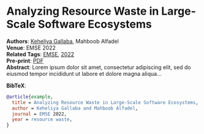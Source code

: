 # Analyzing Resource Waste in Large-Scale Software Ecosystems


**Authors**: [Keheliya Gallaba](../members/current/shanemcintosh.qmd),
Mahboob Alfadel  
**Venue**: EMSE 2022  
**Related Tags**: [EMSE](../publications.qmd#category=resource+waste),
[2022](../publications.qmd#category=software+ecosystems)  
**Pre-print**: [PDF](../pdfs/tse2024_xu.pdf)  
**Abstract**: Lorem ipsum dolor sit amet, consectetur adipiscing elit,
sed do eiusmod tempor incididunt ut labore et dolore magna aliqua…

**BibTeX**:

``` bibtex
@article{example,
  title = Analyzing Resource Waste in Large-Scale Software Ecosystems,
  author = Keheliya Gallaba and Mahboob Alfadel,
  journal = EMSE 2022,
  year = resource waste,
}
```
